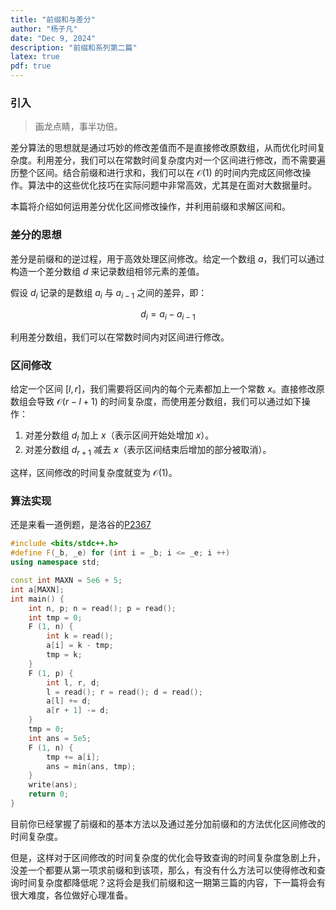 ```yaml
---
title: "前缀和与差分"
author: "杨子凡"
date: "Dec 9, 2024"
description: "前缀和系列第二篇"
latex: true
pdf: true
---
```


### 引入

> 画龙点睛，事半功倍。

差分算法的思想就是通过巧妙的修改差值而不是直接修改原数组，从而优化时间复杂度。利用差分，我们可以在常数时间复杂度内对一个区间进行修改，而不需要遍历整个区间。结合前缀和进行求和，我们可以在 $\mathcal{O}(1)$ 的时间内完成区间修改操作。算法中的这些优化技巧在实际问题中非常高效，尤其是在面对大数据量时。

本篇将介绍如何运用差分优化区间修改操作，并利用前缀和求解区间和。

### 差分的思想

差分是前缀和的逆过程，用于高效处理区间修改。给定一个数组 $a$，我们可以通过构造一个差分数组 $d$ 来记录数组相邻元素的差值。

假设 $d_i$ 记录的是数组 $a_i$ 与 $a_{i-1}$ 之间的差异，即：

$$d_i=a_i-a_{i-1}$$

利用差分数组，我们可以在常数时间内对区间进行修改。

### 区间修改

给定一个区间 $[l, r]$，我们需要将区间内的每个元素都加上一个常数 $x$。直接修改原数组会导致 $\mathcal{O}(r-l+1)$ 的时间复杂度，而使用差分数组，我们可以通过如下操作：

1. 对差分数组 $d_l$ 加上 $x$（表示区间开始处增加 $x$）。
2. 对差分数组 $d_{r+1}$ 减去 $x$（表示区间结束后增加的部分被取消）。

这样，区间修改的时间复杂度就变为 $\mathcal{O}(1)$。

### 算法实现

还是来看一道例题，是洛谷的[P2367](https://www.luogu.com.cn/problem/P2367)

```cpp
#include <bits/stdc++.h>
#define F(_b, _e) for (int i = _b; i <= _e; i ++)
using namespace std;

const int MAXN = 5e6 + 5;
int a[MAXN];
int main() {
	int n, p; n = read(); p = read();
	int tmp = 0;
	F (1, n) {
		int k = read();
		a[i] = k - tmp;
		tmp = k;
	}
	F (1, p) {
		int l, r, d;
		l = read(); r = read(); d = read();
		a[l] += d;
		a[r + 1] -= d;
	}
	tmp = 0;
	int ans = 5e5;
	F (1, n) {
		tmp += a[i];
		ans = min(ans, tmp);
	}
	write(ans);
	return 0;
}
```

目前你已经掌握了前缀和的基本方法以及通过差分加前缀和的方法优化区间修改的时间复杂度。

但是，这样对于区间修改的时间复杂度的优化会导致查询的时间复杂度急剧上升，没差一个都要从第一项求前缀和到该项，那么，有没有什么方法可以使得修改和查询时间复杂度都降低呢？这将会是我们前缀和这一期第三篇的内容，下一篇将会有很大难度，各位做好心理准备。
